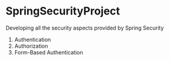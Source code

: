 # SpringSecurityProject
Developing all the security aspects provided by Spring Security

1. Authentication
2. Authorization
3. Form-Based Authentication

